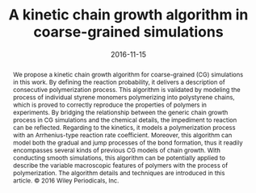 ---
title: "A kinetic chain growth algorithm in coarse-grained simulations"
authors:
- Hong Liu
- You-Liang Zhu
- Zhong-Yuan Lu
- Florian Müller-Plathe
date: "2016-11-15"
doi: "10.1002/jcc.24495"
publication_types: ["期刊文章"]
publication: "Journal of Computational Chemistry"
abstract: "We propose a kinetic chain growth algorithm for coarse-grained  (CG) simulations in this work. By defining the reaction probability, it  delivers a description of consecutive polymerization process. This  algorithm is validated by modeling the process of individual styrene  monomers polymerizing into polystyrene chains, which is proved to  correctly reproduce the properties of polymers in experiments. By  bridging the relationship between the generic chain growth process in CG  simulations and the chemical details, the impediment to reaction can be  reflected. Regarding to the kinetics, it models a polymerization  process with an Arrhenius-type reaction rate coefficient. Moreover, this  algorithm can model both the gradual and jump processes of the bond  formation, thus it readily encompasses several kinds of previous CG  models of chain growth. With conducting smooth simulations, this  algorithm can be potentially applied to describe the variable  macroscopic features of polymers with the process of polymerization. The  algorithm details and techniques are introduced in this article. © 2016  Wiley Periodicals, Inc."
url_pdf: "https://onlinelibrary.wiley.com/doi/abs/10.1002/jcc.24495"
---